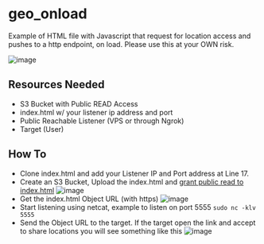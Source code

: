 # geo_onload

Example of HTML file with Javascript that request for location access and pushes to a http endpoint, on load. Please use this at your OWN risk.

![image](https://user-images.githubusercontent.com/14998326/153460475-c8c58873-42e1-4e7d-be01-3c616b67806a.png)


## Resources Needed
 * S3 Bucket with Public READ Access
 * index.html w/ your listener ip address and port
 * Public Reachable Listener (VPS or through Ngrok)
 * Target (User)


## How To
 * Clone index.html and add your Listener IP and Port address at Line 17.
 * Create an S3 Bucket, Upload the index.html and [grant public read to index.html](https://aws.amazon.com/premiumsupport/knowledge-center/read-access-objects-s3-bucket/)
 ![image](https://user-images.githubusercontent.com/14998326/153462342-ac89a1e8-ca1b-4761-8363-531343e10929.png)
 * Get the index.html Object URL (with https) 
 ![image](https://user-images.githubusercontent.com/14998326/153463080-586777fc-3e3f-4f47-97ce-49e6116cec33.png)
 * Start listening using netcat, example to listen on port 5555 `sudo nc -klv 5555`
 * Send the Object URL to the target. If the target open the link and accept to share locations you will see something like this
 ![image](https://user-images.githubusercontent.com/14998326/153466555-3b11ad38-5f71-464a-9822-21e2462c1dcf.png)
